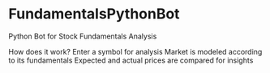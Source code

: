 # FundamentalsPythonBot
Python Bot for Stock Fundamentals Analysis

How does it work?
Enter a symbol for analysis
Market is modeled according to its fundamentals
Expected and actual prices are compared for insights
